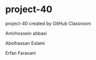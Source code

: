 # project-40
project-40 created by GitHub Classroom

Amirhossein abbasi

Abolhassan Eslami

Erfan Faravani

